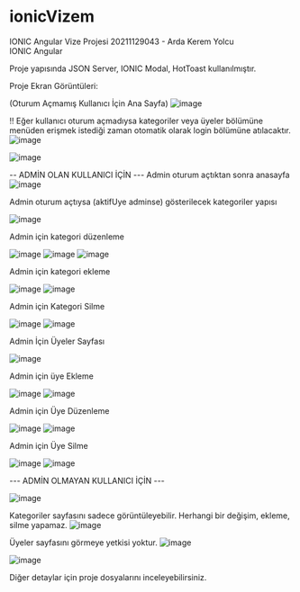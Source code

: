 # ionicVizem

IONIC Angular Vize Projesi
20211129043 - Arda Kerem Yolcu	
IONIC Angular

Proje yapısında JSON Server, IONIC Modal, HotToast kullanılmıştır.

Proje Ekran Görüntüleri:

(Oturum Açmamış Kullanıcı İçin Ana Sayfa)
![image](https://user-images.githubusercontent.com/105427467/205485508-de0f17f2-0788-46dd-9937-9569283f244b.png)

!! Eğer kullanıcı oturum açmadıysa kategoriler veya üyeler bölümüne menüden erişmek istediği zaman otomatik olarak login bölümüne atılacaktır.
![image](https://user-images.githubusercontent.com/105427467/205485602-eb208d71-58af-408e-90ec-594b5b6c01d2.png)

![image](https://user-images.githubusercontent.com/105427467/205485631-3a7a5b09-ef14-4b7e-b9b9-2e3fcf9c2542.png)

-- ADMİN OLAN KULLANICI İÇİN ---
Admin oturum açtıktan sonra anasayfa
![image](https://user-images.githubusercontent.com/105427467/205485668-006be62c-58d7-4323-b297-3033dc887194.png)

Admin oturum açtıysa (aktifUye adminse) gösterilecek kategoriler yapısı

![image](https://user-images.githubusercontent.com/105427467/205485707-04d4e725-064f-4331-91d3-ca936df2a906.png)

Admin için kategori düzenleme

![image](https://user-images.githubusercontent.com/105427467/205485733-41d5ac43-41b5-45e9-854d-f827fa54a2d4.png)
![image](https://user-images.githubusercontent.com/105427467/205485758-b1429060-35ea-4313-a251-d0b4e32c50fe.png)
![image](https://user-images.githubusercontent.com/105427467/205485768-b0567e55-0a28-49cd-9b80-411bc27a144f.png)

Admin için kategori ekleme

![image](https://user-images.githubusercontent.com/105427467/205485808-38a537f9-45f9-404a-b0d8-050bbe5ca61e.png)
![image](https://user-images.githubusercontent.com/105427467/205485814-6f8ef40c-7c54-4438-9e01-76c4e784ec3a.png)

Admin için Kategori Silme

![image](https://user-images.githubusercontent.com/105427467/205485910-9bdc74e9-ca66-430b-a11c-7d17a53f1a95.png)
![image](https://user-images.githubusercontent.com/105427467/205485915-20adc7dc-0965-4e58-b601-9b312d20e7a2.png)

Admin İçin Üyeler Sayfası

![image](https://user-images.githubusercontent.com/105427467/205485946-54e05b35-9489-4ae2-ad80-0195025a6151.png)

Admin için üye Ekleme

![image](https://user-images.githubusercontent.com/105427467/205485975-6a9e379b-d5af-41aa-a6cf-1afd85cedd87.png)
![image](https://user-images.githubusercontent.com/105427467/205485982-1e16b04e-9793-4613-8a55-e9d08373c923.png)

Admin için Üye Düzenleme

![image](https://user-images.githubusercontent.com/105427467/205486015-4e8b47d9-74f1-4df6-aca2-772c3c169a49.png)
![image](https://user-images.githubusercontent.com/105427467/205486028-f9db3f9f-4962-4c22-9046-f0c92bcba1cb.png)

Admin için Üye Silme

![image](https://user-images.githubusercontent.com/105427467/205486044-5bbbef3c-2d80-4527-b6c0-282cea1e393d.png)
![image](https://user-images.githubusercontent.com/105427467/205486049-cef27a9d-ce50-4902-b576-2cd1ba468368.png)


--- ADMİN OLMAYAN KULLANICI İÇİN ---

![image](https://user-images.githubusercontent.com/105427467/205486104-6967b289-69c9-4ee2-882d-d077596295b8.png)

Kategoriler sayfasını sadece görüntüleyebilir. Herhangi bir değişim, ekleme, silme yapamaz.
![image](https://user-images.githubusercontent.com/105427467/205486113-e694b45d-7b78-461b-b01c-1409443eea5f.png)

Üyeler sayfasını görmeye yetkisi yoktur.
![image](https://user-images.githubusercontent.com/105427467/205486125-73c9752e-4779-4a67-8760-cb0ea60742f3.png)

![image](https://user-images.githubusercontent.com/105427467/205486137-5b79a2c7-2519-470f-a24b-17a92971f959.png)

Diğer detaylar için proje dosyalarını inceleyebilirsiniz.


